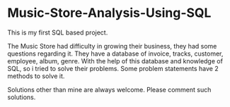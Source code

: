 # Music-Store-Analysis-Using-SQL

This is my first SQL based project.

The Music Store had difficulty in growing their business, they had some questions regarding it. They have a database of invoice, tracks, customer, employee, album, genre. With the help of this database and knowledge of SQL, so i tried to solve their problems. Some problem statements have 2 methods to solve it.

Solutions other than mine are always welcome. Please comment such solutions. 
